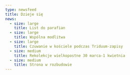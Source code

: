 ```yaml
---
type: newsfeed
title: Dzieje się
news:
  - size: large
    title: List do parafian
  - size: large
    title: Wspólna modlitwa
  - size: large
    title: Czuwanie w kościele podczas Triduum-zapisy
  - size: medium
    title: Rekolekcje wielkopostne 30 marca-1 kwietnia
  - size: medium
    title: Strona w rozbudowie
---
```


